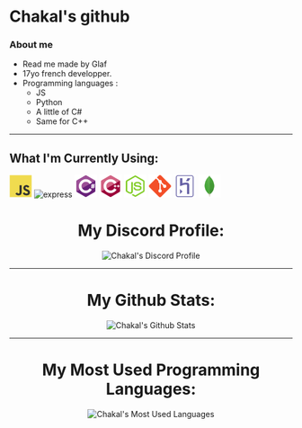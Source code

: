 # Chakal's github

### About me
* Read me made by Glaf
* 17yo french developper.
* Programming languages :
    * JS
    * Python
    * A little of C#
    * Same for C++

-----------------
## What I'm Currently Using:
<p align="left">
  <img src="https://raw.githubusercontent.com/devicons/devicon/master/icons/javascript/javascript-original.svg" alt="express" width="40" height="40"/>
  <img src="https://cdn.jsdelivr.net/gh/devicons/devicon/icons/python/python-original.svg" alt="express" width="40" height="40"/>
  <img src="https://raw.githubusercontent.com/devicons/devicon/master/icons/csharp/csharp-original.svg" alt="express" width="40" height="40"/>
  <img src="https://raw.githubusercontent.com/devicons/devicon/master/icons/cplusplus/cplusplus-original.svg" alt="express" width="40" height="40"/>
  <img src="https://raw.githubusercontent.com/devicons/devicon/master/icons/nodejs/nodejs-original.svg" alt="express" width="40" height="40"/>
  <img src="https://raw.githubusercontent.com/devicons/devicon/master/icons/git/git-original.svg" alt="express" width="40" height="40"/>
  <img src="https://raw.githubusercontent.com/devicons/devicon/master/icons/heroku/heroku-original.svg" alt="express" width="40" height="40"/>
  <img src="https://raw.githubusercontent.com/devicons/devicon/master/icons/mongodb/mongodb-original.svg" alt="express" width="40" height="40"/>

</p>
<h1 align="center">My Discord Profile:</h1>
<div align="center">
<img alt="Chakal's Discord Profile" src="https://discord.c99.nl/widget/theme-2/861353252641570883.png" />
</div>

-----------------
<h1 align="center">My Github Stats:</h1>
<div align="center">
  <img alt="Chakal's Github Stats" src="https://github-readme-stats.vercel.app/api?username=Just-Chakal&show_icons=true&theme=dark&count_private=true"/>
</div>

-----------------
<h1 align="center">My Most Used Programming Languages:</h1>
<div align="center">
 <img alt="Chakal's Most Used Languages" src="https://github-readme-stats.vercel.app/api/top-langs/?username=Just-Chakal&layout=compact&theme=dark&count_private=true"/>
</div>
